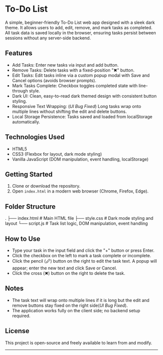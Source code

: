 # To-Do List

A simple, beginner-friendly To-Do List web app designed with a sleek dark theme. It allows users to add, edit, remove, and mark tasks as completed. All task data is saved locally in the browser, ensuring tasks persist between sessions without any server-side backend.

## Features

- Add Tasks: Enter new tasks via input and add button.
- Remove Tasks: Delete tasks with a fixed-position "✖" button.
- Edit Tasks: Edit tasks inline via a custom popup modal with Save and Cancel options (avoids browser prompts).
- Mark Tasks Complete: Checkbox toggles completed state with line-through style.
- Dark UI: Clean, easy-to-read dark themed design with consistent button styling.
- Responsive Text Wrapping: (*UI Bug Fixed*) Long tasks wrap onto multiple lines without shifting the edit and delete buttons.
- Local Storage Persistence: Tasks saved and loaded from localStorage automatically.

## Technologies Used

- HTML5
- CSS3 (Flexbox for layout, dark mode styling)
- Vanilla JavaScript (DOM manipulation, event handling, localStorage)

## Getting Started

1. Clone or download the repository.
2. Open `index.html` in a modern web browser (Chrome, Firefox, Edge).

## Folder Structure
.
├── index.html # Main HTML file
├── style.css # Dark mode styling and layout
└── script.js # Task list logic, DOM manipulation, event handling

## How to Use

- Type your task in the input field and click the "+" button or press Enter.
- Click the checkbox on the left to mark a task complete or incomplete.
- Click the pencil (🖉) button on the right to edit the task text. A popup will appear; enter the new text and click Save or Cancel.
- Click the cross (✖) button on the right to delete the task.

## Notes

- The task text will wrap onto multiple lines if it is long but the edit and remove buttons stay fixed on the right side(*UI Bug Fixed*).
- The application works fully on the client side; no backend setup required.

## License

This project is open-source and freely available to learn from and modify.

---


